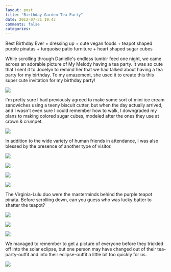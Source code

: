 ```yaml
---
layout: post
title: "Birthday Garden Tea Party"
date: 2012-07-31 19:43
comments: false
categories: 
---
```

Best Birthday Ever = dressing up + cute vegan foods + teapot shaped purple pinatas + turquoise patio furniture + heart shaped sugar cubes

While scrolling through Danielle's endless tumblr feed one night, we came across an adorable picture of My Melody having a tea party. It was so cute that I sent it to Jocelyn to remind her that we had talked about having a tea party for my birthday. To my amazement, she used it to create this this super cute invitation for my birthday party!

<p><img src="static/images/TeaPartyInvite.jpg" /></p>

I'm pretty sure I had previously agreed to make some sort of mini ice cream sandwiches using a teeny biscuit cutter, but when the day actually arrived, and I wasn't even sure I could remember how to walk, I downgraded my plans to making colored sugar cubes, modeled after the ones they use at crown & crumpet.

<p><img src="static/images/SugarHeart.JPG" /></p>

In addition to the wide variety of human friends in attendance, I was also blessed by the presence of another type of visitor.

<p><img src="static/images/CandyHearts.JPG" /></p>

<p><img src="static/images/EmilyAndDoll.JPG" /></p>

<p><img src="static/images/JessicaAndPam.JPG" /></p>

<p><img src="static/images/JennAndJessica.JPG" /></p>

The Virginia-Lulu duo were the masterminds behind the purple teapot pinata. Before scrolling down, can you guess who was lucky batter to shatter the teapot?

<p><img src="static/images/IsabellePinata.JPG" /></p>

<p><img src="static/images/AmberPinata.JPG" /></p>

<p><img src="static/images/JessicaPinata.JPG" /></p>

We managed to remember to get a picture of everyone before they trickled off into the solar eclipse, but one person may have changed out of their tea-party-outfit and into their eclipse-outfit a little bit too quickly for us.

<p><img src="static/images/GroupPic.JPG" /></p>





